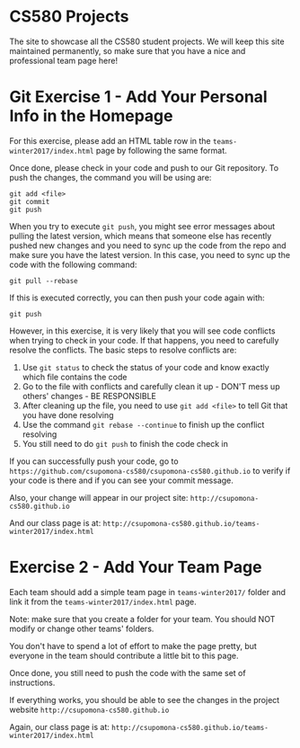 CS580 Projects
=========================

The site to showcase all the CS580 student projects. We will keep this site maintained permanently, so make sure that you have a nice and professional team page here!


Git Exercise 1 - Add Your Personal Info in the Homepage
=======================================================

For this exercise, please add an HTML table row in the `teams-winter2017/index.html` page by following the same format.

Once done, please check in your code and push to our Git repository. To push the changes, the command you will be using are:

```
git add <file>
git commit
git push
```

When you try to execute ```git push```, you might see error messages about pulling the latest version, which means that someone else has recently pushed new changes and you need to sync up the code from the repo and make sure you have the latest version. In this case, you need to sync up the code with the following command:

```
git pull --rebase
```

If this is executed correctly, you can then push your code again with:

```
git push
```

However, in this exercise, it is very likely that you will see code conflicts when trying to check in your code. If that happens, you need to carefully resolve the conflicts. The basic steps to resolve conflicts are:

1. Use ```git status``` to check the status of your code and know exactly which file contains the code
2. Go to the file with conflicts and carefully clean it up - DON'T mess up others' changes - BE RESPONSIBLE
3. After cleaning up the file, you need to use ```git add <file>``` to tell Git that you have done resolving
4. Use the command ```git rebase --continue``` to finish up the conflict resolving
5. You still need to do ```git push``` to finish the code check in

If you can successfully push your code, go to `https://github.com/csupomona-cs580/csupomona-cs580.github.io` to verify if your code is there and if you can see your commit message.

Also, your change will appear in our project site: `http://csupomona-cs580.github.io`

And our class page is at: `http://csupomona-cs580.github.io/teams-winter2017/index.html`

Exercise 2 - Add Your Team Page
===============================

Each team should add a simple team page in `teams-winter2017/` folder and link it from the `teams-winter2017/index.html` page.

Note: make sure that you create a folder for your team. You should NOT modify or change other teams' folders.

You don't have to spend a lot of effort to make the page pretty, but everyone in the team should contribute a little bit to this page.

Once done, you still need to push the code with the same set of instructions.

If everything works, you should be able to see the changes in the project website `http://csupomona-cs580.github.io`

Again, our class page is at: `http://csupomona-cs580.github.io/teams-winter2017/index.html`
